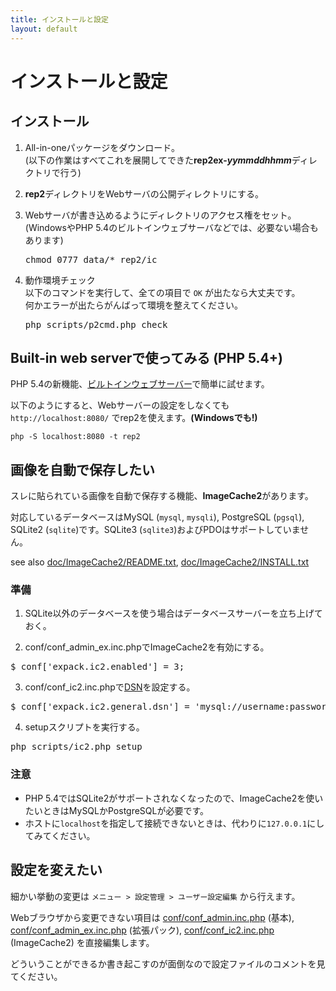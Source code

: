 ```yaml
---
title: インストールと設定
layout: default
---
```

# インストールと設定

## インストール

1. All-in-oneパッケージをダウンロード。  
   (以下の作業はすべてこれを展開してできた**rep2ex-*yymmddhhmm***ディレクトリで行う)

2. **rep2**ディレクトリをWebサーバの公開ディレクトリにする。

3. Webサーバが書き込めるようにディレクトリのアクセス権をセット。  
   (WindowsやPHP 5.4のビルトインウェブサーバなどでは、必要ない場合もあります)  
   <pre>chmod 0777 data/* rep2/ic</pre>

4. 動作環境チェック  
   以下のコマンドを実行して、全ての項目で `OK` が出たなら大丈夫です。  
   何かエラーが出たらがんばって環境を整えてください。
   <pre>php scripts/p2cmd.php check</pre>


## Built-in web serverで使ってみる (PHP 5.4+)

PHP 5.4の新機能、[ビルトインウェブサーバー](http://docs.php.net/manual/ja/features.commandline.webserver.php)で簡単に試せます。

以下のようにすると、Webサーバーの設定をしなくても `http://localhost:8080/` でrep2を使えます。**(Windowsでも!)**

    php -S localhost:8080 -t rep2


## 画像を自動で保存したい

スレに貼られている画像を自動で保存する機能、**ImageCache2**があります。

対応しているデータベースはMySQL (`mysql`, `mysqli`), PostgreSQL (`pgsql`), SQLite2 (`sqlite`)です。SQLite3 (`sqlite3`)およびPDOはサポートしていません。

see also [doc/ImageCache2/README.txt](https://github.com/rsky/p2-php/blob/master/doc/ImageCache2/README.txt), [doc/ImageCache2/INSTALL.txt](https://github.com/rsky/p2-php/blob/master/doc/ImageCache2/INSTALL.txt)

### 準備

1. SQLite以外のデータベースを使う場合はデータベースサーバーを立ち上げておく。

2. conf/conf_admin_ex.inc.phpでImageCache2を有効にする。
  <pre>$_conf['expack.ic2.enabled'] = 3;</pre>

3. conf/conf_ic2.inc.phpで[DSN](http://pear.php.net/manual/ja/package.database.db.intro-dsn.php)を設定する。
  <pre>$_conf['expack.ic2.general.dsn'] = 'mysql://username:password@localhost:3306/database';</pre>

4. setupスクリプトを実行する。
  <pre>php scripts/ic2.php setup</pre>

### 注意

* PHP 5.4ではSQLite2がサポートされなくなったので、ImageCache2を使いたいときはMySQLかPostgreSQLが必要です。
* ホストに`localhost`を指定して接続できないときは、代わりに`127.0.0.1`にしてみてください。


## 設定を変えたい

細かい挙動の変更は `メニュー > 設定管理 > ユーザー設定編集` から行えます。

Webブラウザから変更できない項目は [conf/conf_admin.inc.php](https://github.com/rsky/p2-php/blob/master/conf/conf_admin.inc.php) (基本), [conf/conf_admin_ex.inc.php](https://github.com/rsky/p2-php/blob/master/conf/conf_admin_ex.inc.php) (拡張パック), [conf/conf_ic2.inc.php](https://github.com/rsky/p2-php/blob/master/conf/conf_ic2.inc.php) (ImageCache2) を直接編集します。

どういうことができるか書き起こすのが面倒なので設定ファイルのコメントを見てください。
